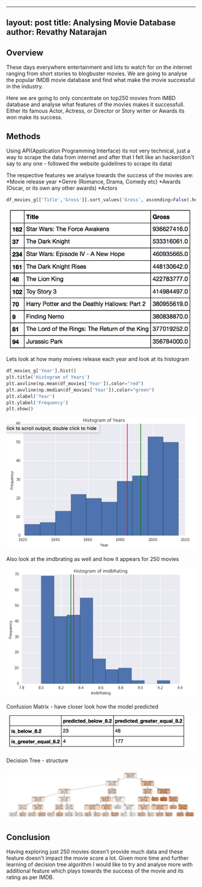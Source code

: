 

---
layout: post
title: Analysing Movie Database
author: Revathy Natarajan
---

## Overview
These days everywhere entertainment and lots to watch for on the internet ranging from short stories to blogbuster movies. We are going to analyse the popular IMDB movie database and find what make the movie successful in the industry.

Here we are going to only concentrate on top250 movies from IMBD database and analyse what features of the movies makes it successfull. Either its famous Actor, Actress, or Director or Story writer or Awards its won make its success.

## Methods
Using API(Application Programming Interface) its not very technical, just a way to scrape the data from internet and after that I felt like an hacker(don't say to any one - followed the website guidelines to scrape its data)

The respective features we analyse towards the success of the movies are:
*Movie release year
*Genre (Romance, Drama, Comedy etc)
*Awards (Oscar, or its own any other awards)
*Actors

```python
df_movies_g[['Title','Gross']].sort_values('Gross', ascending=False).head(10)
```
<img src="../images/top_movies.png">

Lets look at how many moives release each year and look at its histogram 

```python
df_movies_g['Year'].hist()
plt.title('Histogram of Years')
plt.axvline(np.mean(df_movies['Year']),color="red")
plt.axvline(np.median(df_movies['Year']),color="green")
plt.xlabel('Year')
plt.ylabel('Frequency')
plt.show()
```
<img src="../images/year.png">

Also look at the imdbrating as well and how it appears for 250 movies

<img src="../images/imdb_rating.png">

Confusion Matrix - have closer look how the model predicted

<img src="../images/Confusion_matrix.png">

Decision Tree - structure

<img src="../images/DecisionTree.png">

## Conclusion
Having exploring just 250 movies doesn't provide much data and these feature doesn't impact the movie score a lot. Given more time and further learning of decision tree algorithm I would like to try and analyse more with additional feature which plays towards the success of the movie and its rating as per IMDB.

